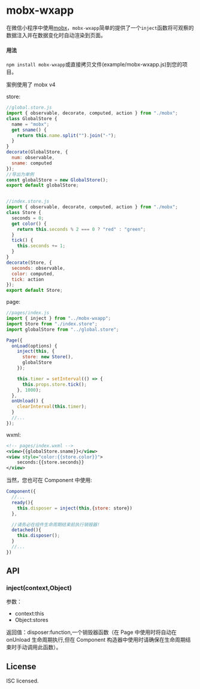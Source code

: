 # mobx-wxapp

在微信小程序中使用[mobx](https://github.com/mobxjs/mobx)，`mobx-wxapp`简单的提供了一个`inject`函数将可观察的数据注入并在数据变化时自动渲染到页面。


#### 用法

`npm install mobx-wxapp`或直接拷贝文件(example/mobx-wxapp.js)到您的项目。

案例使用了 mobx v4

store:

```JavaScript
//global.store.js
import { observable, decorate, computed, action } from "./mobx";
class GlobalStore {
  name = "mobx";
  get sname() {
    return this.name.split("").join("-");
  }
}
decorate(GlobalStore, {
  num: observable,
  sname: computed
});
//导出为单例
const globalStore = new GlobalStore();
export default globalStore;


//index.store.js
import { observable, decorate, computed, action } from "./mobx";
class Store {
  seconds = 0;
  get color() {
    return this.seconds % 2 === 0 ? "red" : "green";
  }
  tick() {
    this.seconds += 1;
  }
}
decorate(Store, {
  seconds: observable,
  color: computed,
  tick: action
});
export default Store;
```

page:

```JavaScript
//pages/index.js
import { inject } from "../mobx-wxapp";
import Store from "./index.store";
import globalStore from "../global.store";

Page({
  onLoad(options) {
    inject(this, {
      store: new Store(),
      globalStore
    });

    this.timer = setInterval(() => {
      this.props.store.tick();
    }, 1000);
  },
  onUnload() {
    clearInterval(this.timer);
  }
  //...
});
```

wxml:

```xml
<!-- pages/index.wxml -->
<view>{{globalStore.sname}}</view>
<view style="color:{{store.color}}">
    seconds:{{store.seconds}}
</view>
```

当然，您也可在 Component 中使用:

```JavaScript
Component({
  //...
  ready(){
    this.disposer = inject(this,{store: store})
  },

  //请务必在组件生命周期结束前执行销毁器!
  detached(){
    this.disposer();
  }
  //...
})
```

## API

### inject(context,Object)

参数：

- context:this
- Object:stores

返回值：disposer:function,一个销毁器函数（在 Page 中使用时将自动在 onUnload 生命周期执行,但在 Component 构造器中使用时请确保在生命周期结束时手动调用此函数）。

## License

ISC licensed.
